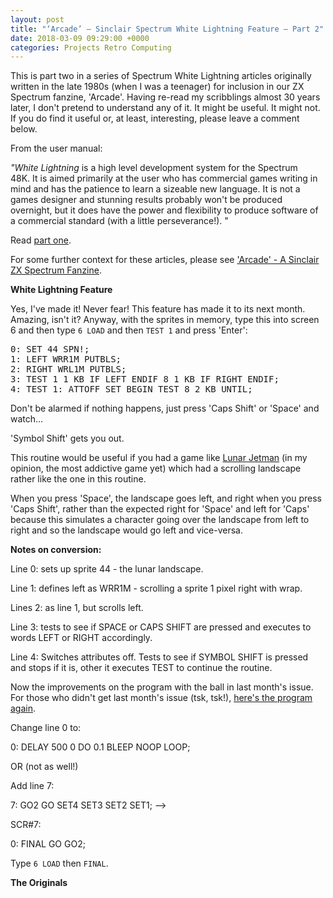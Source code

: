 ```yaml
---
layout: post
title: "‘Arcade’ – Sinclair Spectrum White Lightning Feature – Part 2"
date: 2018-03-09 09:29:00 +0000
categories: Projects Retro Computing
---
```


<!-- wp:paragraph -->
<p>This is part two in a series of Spectrum White Lightning articles originally written in the late 1980s (when I was a teenager) for inclusion in our ZX Spectrum fanzine, 'Arcade'. Having re-read my scribblings almost 30 years later, I don't pretend to understand any of it. It might be useful. It might not. If you do find it useful or, at least, interesting, please leave a comment below.</p>
<!-- /wp:paragraph -->

<!-- wp:paragraph -->
<p>From the user manual:</p>
<!-- /wp:paragraph -->

<!-- wp:paragraph -->
<p><em>"White Lightning</em>&nbsp;is a high level development system for the Spectrum 48K.&nbsp;It is aimed primarily at the user who has commercial games writing in mind and has the patience to learn a sizeable new language. It is not a games designer and stunning results probably won't be produced overnight, but it does have the power and flexibility to produce software of a commercial standard (with a little perseverance!). "</p>
<!-- /wp:paragraph -->

<!-- wp:paragraph -->
<p>Read <a href="https://www.circleseven.co.uk/arcade-sinclair-spectrum-white-lightning-feature-part-1/">part one</a>.</p>
<!-- /wp:paragraph -->

<!-- wp:paragraph -->
<p>For some further context for these articles, please see <a href="https://www.circleseven.co.uk/arcade-a-sinclair-zx-spectrum-fanzine/">'Arcade' - A Sinclair ZX Spectrum Fanzine</a>.</p>
<!-- /wp:paragraph -->

<!-- wp:paragraph -->
<p><strong>White Lightning Feature</strong></p>
<!-- /wp:paragraph -->

<!-- wp:paragraph -->
<p>Yes, I've made it! Never fear! This feature has made it to its next month. Amazing, isn't it? Anyway, with the sprites in memory, type this into screen 6 and then type <code>6 LOAD</code> and then <code>TEST 1</code> and press 'Enter':</p>
<!-- /wp:paragraph -->

<!-- wp:preformatted -->
<pre class="wp-block-preformatted">0: SET 44 SPN!;<br>1: LEFT WRR1M PUTBLS;<br>2: RIGHT WRL1M PUTBLS;<br>3: TEST 1 1 KB IF LEFT ENDIF 8 1 KB IF RIGHT ENDIF;<br>4: TEST 1: ATTOFF SET BEGIN TEST 8 2 KB UNTIL;</pre>
<!-- /wp:preformatted -->

<!-- wp:paragraph -->
<p>Don't be alarmed if nothing happens, just press 'Caps Shift' or 'Space' and watch...</p>
<!-- /wp:paragraph -->

<!-- wp:paragraph -->
<p>'Symbol Shift' gets you out.</p>
<!-- /wp:paragraph -->

<!-- wp:paragraph -->
<p>This routine would be useful if you had a game like <a href="http://www.worldofspectrum.org/infoseekid.cgi?id=0009372">Lunar Jetman</a> (in my opinion, the most addictive game yet) which had a scrolling landscape rather like the one in this routine.</p>
<!-- /wp:paragraph -->

<!-- wp:paragraph -->
<p>When you press 'Space', the landscape goes left, and right when you press 'Caps Shift', rather than the expected right for 'Space' and left for 'Caps' because this simulates a character going over the landscape from left to right and so the landscape would go left and vice-versa.</p>
<!-- /wp:paragraph -->

<!-- wp:paragraph -->
<p><strong>Notes on conversion:</strong></p>
<!-- /wp:paragraph -->

<!-- wp:paragraph -->
<p>Line 0: sets up sprite 44 - the lunar landscape.</p>
<!-- /wp:paragraph -->

<!-- wp:paragraph -->
<p>Line 1: defines left as WRR1M - scrolling a sprite 1 pixel right with wrap.</p>
<!-- /wp:paragraph -->

<!-- wp:paragraph -->
<p>Lines 2: as line 1, but scrolls left.</p>
<!-- /wp:paragraph -->

<!-- wp:paragraph -->
<p>Line 3: tests to see if SPACE or CAPS SHIFT are pressed and executes to words LEFT or RIGHT accordingly.</p>
<!-- /wp:paragraph -->

<!-- wp:paragraph -->
<p>Line 4: Switches attributes off. Tests to see if SYMBOL SHIFT is pressed and stops if it is, other it executes TEST to continue the routine.</p>
<!-- /wp:paragraph -->

<!-- wp:paragraph -->
<p>Now the improvements on the program with the ball in last month's issue. For those who didn't get last month's issue (tsk, tsk!), <a href="http://www.circleseven.co.uk/2018/03/09/arcade-spectrum-white-lightning-feature-part-1/">here's the program again</a>.</p>
<!-- /wp:paragraph -->

<!-- wp:paragraph -->
<p>Change line 0 to:</p>
<!-- /wp:paragraph -->

<!-- wp:paragraph -->
<p>0: DELAY 500 0 DO 0.1 BLEEP NOOP LOOP;</p>
<!-- /wp:paragraph -->

<!-- wp:paragraph -->
<p>OR (not as well!)</p>
<!-- /wp:paragraph -->

<!-- wp:paragraph -->
<p>Add line 7:</p>
<!-- /wp:paragraph -->

<!-- wp:paragraph -->
<p>7: GO2 GO SET4 SET3 SET2 SET1; --&gt;</p>
<!-- /wp:paragraph -->

<!-- wp:paragraph -->
<p>SCR#7:</p>
<!-- /wp:paragraph -->

<!-- wp:paragraph -->
<p>0: FINAL GO GO2;</p>
<!-- /wp:paragraph -->

<!-- wp:paragraph -->
<p>Type <code>6 LOAD</code> then <code>FINAL</code>.</p>
<!-- /wp:paragraph -->

<!-- wp:paragraph -->
<p><strong>The Originals</strong></p>
<!-- /wp:paragraph -->

<!-- wp:gallery {"linkTo":"media","sizeSlug":"medium","align":"left"} -->
<figure class="wp-block-gallery alignleft has-nested-images columns-default is-cropped"><!-- wp:image {"id":59,"sizeSlug":"full","linkDestination":"media","style":{"border":{"radius":"6px"}}} -->
<figure class="wp-block-image size-full has-custom-border"><a href="https://res.cloudinary.com/circleseven/image/upload/IMG_2232-e1520612840652-scaled.jpg"><img src="https://res.cloudinary.com/circleseven/image/upload/IMG_2232-e1520612840652-scaled.jpg" alt="" class="wp-image-59" style="border-radius:6px"/></a></figure>
<!-- /wp:image -->

<!-- wp:image {"id":60,"sizeSlug":"medium","linkDestination":"media","style":{"border":{"radius":"6px"}}} -->
<figure class="wp-block-image size-medium has-custom-border"><a href="https://res.cloudinary.com/circleseven/image/upload/IMG_2233-e1520612866457-scaled.jpg"><img src="https://res.cloudinary.com/circleseven/image/upload/IMG_2233-e1520612866457-225x300.jpg" alt="" class="wp-image-60" style="border-radius:6px"/></a></figure>
<!-- /wp:image --></figure>
<!-- /wp:gallery -->